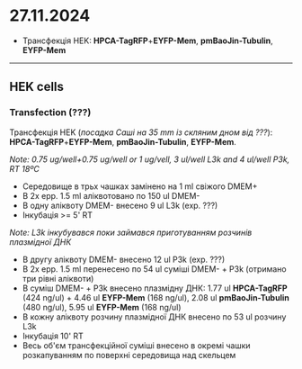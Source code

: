 27.11.2024
=========
- Трансфекція HEK: __HPCA-TagRFP__+__EYFP-Mem__, __pmBaoJin-Tubulin__, __EYFP-Mem__

---

## HEK cells
### Transfection (???)
Трансфекція HEK (_посадка Саші на 35 mm із скляним дном від ???_): __HPCA-TagRFP__+__EYFP-Mem__, __pmBaoJin-Tubulin__, __EYFP-Mem__.

_Note: 0.75 ug/well+0.75 ug/well or 1 ug/vell, 3 ul/well L3k and 4 ul/well P3k, RT 18ºC_

- Середовище в трьх чашках замінено на 1 ml свіжого DMEM+
- В 2x epp. 1.5 ml аліквотовано по 150 ul DMEM-
- В одну аліквоту DMEM- внесено 9 ul L3k (exp. ???)
- Інкубація >= 5' RT

_Note: L3k інкубувався поки займався приготуванням розчинів плазмідної ДНК_

- В другу аліквоту DMEM- внесено 12 ul P3k (exp. ???)
- В 2x epp. 1.5 ml перенесено по 54 ul суміші DMEM- + P3k (отримано три рівні аліквоти)
- В суміш DMEM- + P3k внесено плазмідну ДНК: 1.77 ul __HPCA-TagRFP__ (424 ng/ul) + 4.46 ul __EYFP-Mem__ (168 ng/ul), 2.08 ul __pmBaoJin-Tubulin__ (480 ng/ul), 5.95 ul __EYFP-Mem__ (168 ng/ul)
- В кожну аліквоту розчину плазмідної ДНК внесено по 53 ul розчину L3k
- Інкубація 10' RT
- Весь об'єм трансфекційної суміші внесено в окремі чашки розкапуванням по поверхні середовища над скельцем